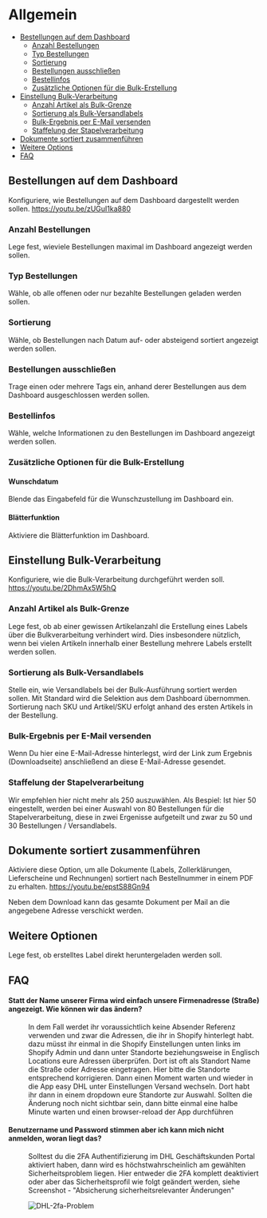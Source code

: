# Allgemein

-   [Bestellungen auf dem Dashboard](#dashboard)
    -   [Anzahl Bestellungen](#count)
    -   [Typ Bestellungen](#type)
    -   [Sortierung](#sort)
    -   [Bestellungen ausschließen](#exclude)
    -   [Bestellinfos](#infos)
    -   [Zusätzliche Optionen für die Bulk-Erstellung](#bulk-options)
-   [Einstellung Bulk-Verarbeitung](#settings-bulk)
    -   [Anzahl Artikel als Bulk-Grenze](#items-count)
    -   [Sortierung als Bulk-Versandlabels](#sort-bulk)
    -   [Bulk-Ergebnis per E-Mail versenden](#email-bulk)
    -   [Staffelung der Stapelverarbeitung](#chunk-bulk)
-   [Dokumente sortiert zusammenführen](#merge)
-   [Weitere Options](#more-options)
-   [FAQ](#faq)

<a name="dashboard"></a>

## Bestellungen auf dem Dashboard

Konfiguriere, wie Bestellungen auf dem Dashboard dargestellt werden sollen. <a class="video">https://youtu.be/zUGuI1ka880</a>

<a name="count"></a>

### Anzahl Bestellungen

Lege fest, wieviele Bestellungen maximal im Dashboard angezeigt werden sollen.

<a name="type"></a>

### Typ Bestellungen

Wähle, ob alle offenen oder nur bezahlte Bestellungen geladen werden sollen.

<a name="sort"></a>

### Sortierung

Wähle, ob Bestellungen nach Datum auf- oder absteigend sortiert angezeigt werden sollen.

<a name="exclude"></a>

### Bestellungen ausschließen

Trage einen oder mehrere Tags ein, anhand derer Bestellungen aus dem Dashboard ausgeschlossen werden sollen.

<a name="infos"></a>

### Bestellinfos

Wähle, welche Informationen zu den Bestellungen im Dashboard angezeigt werden sollen.

<a name="bulk-options"></a>

### Zusätzliche Optionen für die Bulk-Erstellung

#### Wunschdatum

Blende das Eingabefeld für die Wunschzustellung im Dashboard ein.

#### Blätterfunktion

Aktiviere die Blätterfunktion im Dashboard.

<a name="settings-bulk"></a>

## Einstellung Bulk-Verarbeitung

Konfiguriere, wie die Bulk-Verarbeitung durchgeführt werden soll. <a class="video">https://youtu.be/2DhmAx5W5hQ</a>

<a name="items-count"></a>

### Anzahl Artikel als Bulk-Grenze

Lege fest, ob ab einer gewissen Artikelanzahl die Erstellung eines Labels über die Bulkverarbeitung verhindert wird. Dies insbesondere nützlich, wenn bei vielen Artikeln innerhalb einer Bestellung mehrere Labels erstellt werden sollen.

<a name="sort-bulk"></a>

### Sortierung als Bulk-Versandlabels

Stelle ein, wie Versandlabels bei der Bulk-Ausführung sortiert werden sollen. Mit Standard wird die Selektion aus dem Dashboard übernommen. Sortierung nach SKU und Artikel/SKU erfolgt anhand des ersten Artikels in der Bestellung.

<a name="email-bulk"></a>

### Bulk-Ergebnis per E-Mail versenden

Wenn Du hier eine E-Mail-Adresse hinterlegst, wird der Link zum Ergebnis (Downloadseite) anschließend an diese E-Mail-Adresse gesendet.

<a name="chunk-bulk"></a>

### Staffelung der Stapelverarbeitung

Wir empfehlen hier nicht mehr als 250 auszuwählen. Als Bespiel: Ist hier 50 eingestellt, werden bei einer Auswahl von 80 Bestellungen für die Stapelverarbeitung, diese in zwei Ergenisse aufgeteilt und zwar zu 50 und 30 Bestellungen / Versandlabels.

<a name="merge"></a>

## Dokumente sortiert zusammenführen

Aktiviere diese Option, um alle Dokumente (Labels, Zollerklärungen, Lieferscheine und Rechnungen) sortiert nach Bestellnummer in einem PDF zu erhalten. <a class="video">https://youtu.be/epstS88Gn94</a>

Neben dem Download kann das gesamte Dokument per Mail an die angegebene Adresse verschickt werden.

<a name="more-options"></a>

## Weitere Optionen

Lege fest, ob erstelltes Label direkt heruntergeladen werden soll.

<a name="faq"></a>

## FAQ

<div class="faq-list">
<dl class="space-y-8">
<div>
<dt><h4>Statt der Name unserer Firma wird einfach unsere Firmenadresse (Straße) angezeigt. Wie können wir das ändern?</h4></dt>
<dd>In dem Fall werdet ihr voraussichtlich keine Absender Referenz verwenden und zwar die Adressen, die ihr in Shopify hinterlegt habt. dazu müsst ihr einmal in die Shopify Einstellungen unten links im Shopify Admin und dann unter Standorte beziehungsweise in Englisch Locations eure Adressen überprüfen. Dort ist oft als Standort Name die Straße oder Adresse eingetragen. Hier bitte die Standorte entsprechend korrigieren. Dann einen Moment warten und wieder in die App easy DHL unter Einstellungen Versand wechseln. Dort habt ihr dann in einem dropdown eure Standorte zur Auswahl. Sollten die Änderung noch nicht sichtbar sein, dann bitte einmal eine halbe Minute warten und einen browser-reload der App durchführen</dd>
</div>

<div>
<dt><h4>Benutzername und Password stimmen aber ich kann mich nicht anmelden, woran liegt das?</h4></dt>
<dd>Solltest du die 2FA Authentifizierung im DHL Geschäftskunden Portal aktiviert haben, dann wird es höchstwahrscheinlich am gewählten Sicherheitsproblem liegen. Hier entweder die 2FA komplett deaktiviert oder aber das Sicherheitsprofil wie folgt geändert werden, siehe Screenshot - "Absicherung sicherheitsrelevanter Änderungen"

![DHL-2fa-Problem](https://media.247apps.de/storage/faq/dhl-2fa-problem.png)

</dd>
</dl>
</div>
</div>

